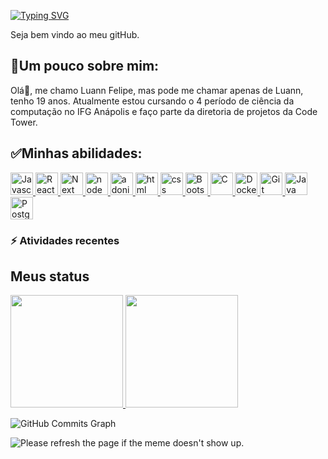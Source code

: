 
<a href="https://git.io/typing-svg"><img src="https://readme-typing-svg.herokuapp.com?size=35&duration=5500&color=000000&width=600&lines=Ol%C3%A1%2C+mundo!!!+Me+chamo+Luann." alt="Typing SVG" /></a>

Seja bem vindo ao meu gitHub.

## :walking:Um pouco sobre mim:

Olá:wave:, me chamo Luann Felipe, mas pode me chamar apenas de Luann, tenho 19 anos. Atualmente estou cursando o 4 período de ciência da computação no IFG Anápolis e faço parte da diretoria de projetos da Code Tower. 



## :white_check_mark:Minhas abilidades:
<p align="left">
    <a href="https://developer.mozilla.org/pt-BR/docs/Web/JavaScript" target="_blank" rel="noreferrer">
        <img src="https://cdn.jsdelivr.net/gh/devicons/devicon/icons/javascript/javascript-plain.svg" width="36" height="36" alt="Javascript"/>
    </a>
    <a href="https://pt-br.reactjs.org/docs/getting-started.html" target="_blank" rel="noreferrer">
        <img src="https://cdn.jsdelivr.net/gh/devicons/devicon/icons/react/react-original.svg" width="36" height="36" alt="React"/>
    </a>
    <a href="https://nextjs.org/docs" target="_blank" rel="noreferrer">
        <img src="https://cdn.jsdelivr.net/gh/devicons/devicon/icons/nextjs/nextjs-line.svg" width="36" height="36" alt="Next"/>
    </a>
    <a href="https://nodejs.org/en/docs/" target="_blank" rel="noreferrer">
        <img src="https://cdn.jsdelivr.net/gh/devicons/devicon/icons/nodejs/nodejs-original.svg" width="36" height="36" alt="node"/>
    </a>
    <a href="https://docs.adonisjs.com/guides/introduction" target="_blank" rel="noreferrer">
        <img src="https://cdn.jsdelivr.net/gh/devicons/devicon/icons/adonisjs/adonisjs-original.svg" width="36" height="36" alt="adonis"/>
    </a>
    <a href="https://developer.mozilla.org/pt-BR/docs/Web/HTML" target="_blank" rel="noreferrer">
        <img src="https://cdn.jsdelivr.net/gh/devicons/devicon/icons/html5/html5-plain.svg" width="36" height="36" alt="html"/>
    </a>
    <a href="https://developer.mozilla.org/pt-BR/docs/Web/CSS" target="_blank" rel="noreferrer">
        <img src="https://cdn.jsdelivr.net/gh/devicons/devicon/icons/css3/css3-plain.svg" width="36" height="36" alt="css"/>
    </a>
    <a href="https://getbootstrap.com/docs/4.1/getting-started/introduction/" target="_blank" rel="noreferrer">
        <img src="https://cdn.jsdelivr.net/gh/devicons/devicon/icons/bootstrap/bootstrap-original.svg" width="36" height="36" alt="Bootstrap"/>
    </a>
    <a href="https://devdocs.io/c/algorithm" target="_blank" rel="noreferrer">
        <img src="https://cdn.jsdelivr.net/gh/devicons/devicon/icons/c/c-original.svg" width="36" height="36" alt="C"/>
    </a>
    <a href="https://docs.docker.com/" target="_blank" rel="noreferrer">
        <img src="https://cdn.jsdelivr.net/gh/devicons/devicon/icons/docker/docker-plain.svg" width="36" height="36" alt="Docker"/>
    </a>
    <a href="https://git-scm.com/book/en/v2" target="_blank" rel="noreferrer">
        <img src="https://cdn.jsdelivr.net/gh/devicons/devicon/icons/git/git-original.svg" width="36" height="36" alt="Git"/>
    </a>
    <a href="https://docs.oracle.com/en/java/t" target="_blank" rel="noreferrer">
        <img src="https://cdn.jsdelivr.net/gh/devicons/devicon/icons/java/java-original.svg" width="36" height="36" alt="Java"/>
    </a>
    <a href="https://www.postgresql.org/docs/" target="_blank" rel="noreferrer">
        <img src="https://cdn.jsdelivr.net/gh/devicons/devicon/icons/postgresql/postgresql-plain.svg" width="36" height="36" alt="Postgres"/>
    </a>
</p>


### :zap: Atividades recentes

<!--START_SECTION:activity-->

<!--END_SECTION:activity-->

## Meus status

<p align="left">
    <a href="https://github.com/alnnu">
        <img height="180em" src="https://github-readme-stats.vercel.app/api?username=alnnu&show_icons=true&theme=tokyonight&include_all_commits=false&count_private=true"/>
        <img height="180em" src="https://github-readme-stats.vercel.app/api/top-langs/?username=alnnu&layout=compact&langs_count=7&theme=tokyonight"/>
    </a>
</p>
<p>
    <img src="https://activity-graph.herokuapp.com/graph?username=alnnu&bg_color=1c1917&color=ffffff&line=0891b2&point=ffffff&area_color=1c1917&area=true&hide_border=true&custom_title=GitHub%20Commits%20Graph" alt="GitHub Commits Graph" /></a>
</p>

<img src='https://quotes-github-readme.vercel.app/api?type=horizontal&theme=dark' title="Meme" alt="Please refresh the page if the meme doesn't show up.">
